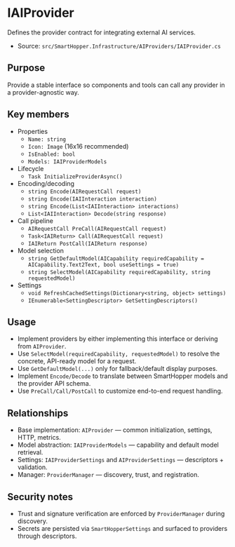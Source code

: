 # IAIProvider

Defines the provider contract for integrating external AI services.

- Source: `src/SmartHopper.Infrastructure/AIProviders/IAIProvider.cs`

## Purpose

Provide a stable interface so components and tools can call any provider in a provider-agnostic way.

## Key members

- Properties
  - `Name: string`
  - `Icon: Image` (16x16 recommended)
  - `IsEnabled: bool`
  - `Models: IAIProviderModels`
- Lifecycle
  - `Task InitializeProviderAsync()`
- Encoding/decoding
  - `string Encode(AIRequestCall request)`
  - `string Encode(IAIInteraction interaction)`
  - `string Encode(List<IAIInteraction> interactions)`
  - `List<IAIInteraction> Decode(string response)`
- Call pipeline
  - `AIRequestCall PreCall(AIRequestCall request)`
  - `Task<IAIReturn> Call(AIRequestCall request)`
  - `IAIReturn PostCall(IAIReturn response)`
- Model selection
  - `string GetDefaultModel(AICapability requiredCapability = AICapability.Text2Text, bool useSettings = true)`
  - `string SelectModel(AICapability requiredCapability, string requestedModel)`
- Settings
  - `void RefreshCachedSettings(Dictionary<string, object> settings)`
  - `IEnumerable<SettingDescriptor> GetSettingDescriptors()`

## Usage

- Implement providers by either implementing this interface or deriving from `AIProvider`.
- Use `SelectModel(requiredCapability, requestedModel)` to resolve the concrete, API-ready model for a request.
- Use `GetDefaultModel(...)` only for fallback/default display purposes.
- Implement `Encode/Decode` to translate between SmartHopper models and the provider API schema.
- Use `PreCall/Call/PostCall` to customize end-to-end request handling.

## Relationships

- Base implementation: `AIProvider` — common initialization, settings, HTTP, metrics.
- Model abstraction: `IAIProviderModels` — capability and default model retrieval.
- Settings: `IAIProviderSettings` and `AIProviderSettings` — descriptors + validation.
- Manager: `ProviderManager` — discovery, trust, and registration.

## Security notes

- Trust and signature verification are enforced by `ProviderManager` during discovery.
- Secrets are persisted via `SmartHopperSettings` and surfaced to providers through descriptors.
